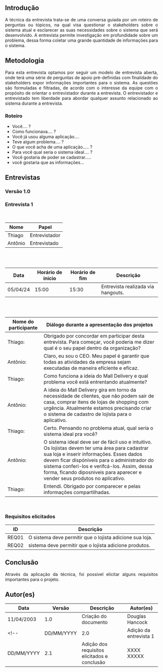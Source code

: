 ## Introdução
<p align = "justify">
A técnica da entrevista trata-se de uma conversa guiada por um roteiro de perguntas ou tópicos, na qual visa questionar o stakeholders sobre o sistema atual e esclarecer as suas necessidades sobre o sistema que será desenvolvido. A entrevista permite investigação em profundidade sobre um problema, dessa forma coletar uma grande quantidade de informações para o sistema.
</p>

## Metodologia
<p align = "justify">
Para esta entrevista optamos por seguir um modelo de entrevista aberta, onde terá uma série de perguntas de apoio pré-definidas com finalidade do stakeholders expor informações importantes para o sistema. As questões são formuladas e filtradas, de acordo com o interesse da equipe com o propósito de orientar o entrevistador durante a entrevista. O entrevistador e entrevistado tem liberdade para abordar qualquer assunto relacionado ao sistema durante a entrevista.
</p>

### Roteiro

- Você.... ?
- Como funcionava.... ?
- Você já usou alguma aplicação.... 
- Teve algum problema.... ?
- O que você acha de uma aplicação..... ?
- Para você qual seria o sistema ideal.... ?
- Você gostaria de poder se cadastrar..... 
- você gostaria que as informações... 


## Entrevistas 

### Versão 1.0

### **Entrevista 1**

<br>

|Nome | Papel |
-----|------|
|Thiago| Entrevistador|
|Antônio| Entrevistado|

<br>
<br>

|Data|Horário de inicio|Horário de fim |Descrição
----|-----|-----|---------|
|05/04/24 | 15:00| 15:30 | Entrevista realizada via hangouts.|

<br>
<br>
 
|Nome do participante|Diálogo durante a apresentação dos projetos|
|----|-------------|
|Thiago:|Obrigado por concordar em participar desta entrevista. Para começar, você poderia me dizer qual é o seu papel dentro da organização?|
|Antônio:|Claro, eu sou o CEO. Meu papel é garantir que todas as atividades da empresa sejam executadas de maneira eficiente e eficaz. |
|Thiago:|Como funciona a ideia do Mall Delivery e qual problema você está entrentando atualmente?|
|Antônio:|A ideia do Mall Delivery gira em torno da necessidade de clientes, que não podem sair de casa, comprar itens de lojas de shopping com urgência. Atualmente estamos precisando criar o sistema de cadastro de lojista para o aplicativo. |
|Thiago:|Certo. Pensando no problema atual, qual seria o sistema ideal pra você?|
|Antônio:|O sistema ideal deve ser de fácil uso e intuitivo. Os lojistas devem ter uma área para cadastrar sua loja e inserir informações. Esses dados devem ficar dispóniveis para o administrador do sistema conferi-los e verifcá-los. Assim, dessa forma, ficando diposniveis para aparecer e vender seus produtos no aplicativo.
|Thiago:|Entendi. Obrigado por comparecer e pelas informações compartilhadas.|

<br>
 
### Requisitos elicitados
 
|ID|Descrição|
|----|-------------|
|REQ01| O sistema deve permitir que o lojista adicione sua loja. |
|REQ02| sistema deve permitir que o lojista adicione produtos. |


## Conclusão
<p align = "justify">
Através da aplicação da técnica, foi possível elicitar alguns requisitos importantes para o projeto.
</p>
 
<!--## Referências

>
> 
-->
## Autor(es)

| Data | Versão | Descrição | Autor(es) |
| -- | -- | -- | -- |
| 11/04/2003 | 1.0 | Criação do documento | Douglas Hancock |
<!--| DD/MM/YYYY | 2.0 | Adição da entrevista 1 | XXX XXXX | 
| DD/MM/YYYY | 2.1 | Adição dos requisitos elicitados e conclusão | XXXX XXXXX |--> 
